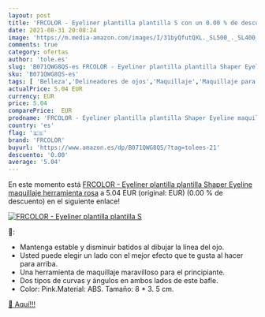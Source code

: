 ```yaml
---
layout: post
title: 'FRCOLOR - Eyeliner plantilla plantilla S con un 0.00 % de descuento'
date: 2021-08-31 20:08:24
image: 'https://m.media-amazon.com/images/I/31byQfutQXL._SL500_._SL400_.jpg'
comments: true
category: ofertas
author: 'tole.es'
slug: 'B071QWG8QS-es FRCOLOR - Eyeliner plantilla plantilla Shaper Eyeline...'
sku: 'B071QWG8QS-es'
tags: [ 'Belleza','Delineadores de ojos','Maquillaje','Maquillaje para ojos','frcolor','maquillaje', ]
actualPrice: 5.04 EUR
currency: EUR
price: 5.04
comparePrice:  EUR
prodname: 'FRCOLOR - Eyeliner plantilla plantilla Shaper Eyeline maquillaje herramienta rosa'
country: 'es'
flag: '🇪🇸'
brand: 'FRCOLOR'
buyurl: 'https://www.amazon.es/dp/B071QWG8QS/?tag=tolees-21'
descuento: '0.00'
average: '5.04'
---
```


En este momento está [FRCOLOR - Eyeliner plantilla plantilla Shaper Eyeline maquillaje herramienta rosa](https://www.amazon.es/dp/B071QWG8QS/?tag=tolees-21) a 5.04 EUR (original:  EUR) (0.00 %  de descuento) en el siguiente enlace!

[![FRCOLOR - Eyeliner plantilla plantilla S](https://m.media-amazon.com/images/I/31byQfutQXL._SL500_._SL400_.jpg)](https://www.amazon.es/dp/B071QWG8QS/?tag=tolees-21)

🔎:

- Mantenga estable y disminuir batidos al dibujar la línea del ojo.
- Usted puede elegir un lado con el mejor efecto que te gusta al hacer para arriba.
- Una herramienta de maquillaje maravilloso para el principiante.
- Dos tipos de curvas y ángulos en ambos lados de este bafle.
- Color: Pink.Material: ABS. Tamaño: 8 * 3. 5 cm.

[🛒 Aquí!!!](https://www.amazon.es/dp/B071QWG8QS/?tag=tolees-21)
